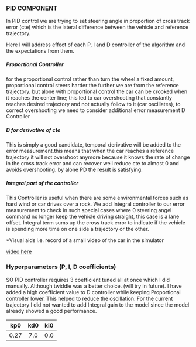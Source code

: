 ### PID COMPONENT

In PID control we are trying to set steering angle in proportion of  cross track error (cte) which is the lateral difference between the vehicle and reference trajectory.

Here I will address effect of each P, I and D controller of the algorithm and the expectations from them.

##### Proportional Controller

for the proportional control rather than turn the wheel a fixed amount, proportional control steers harder the further we are from the reference trajectory. but alone with proportional control the car can be crooked when it reaches the center line; this led to car overshooting that constantly reaches desired trajectory and not actually follow to it (car oscillates), to correct overshooting we need to consider additional error measurement D Controller

##### D for derivative of cte
 This is simply a good candidate, temporal derivative will be added to the error measurement.this means that when the car reaches a reference trajectory it will not overshoot anymore because it knows the rate of change in the cross track error and can recover well reduce cte to almost 0 and avoids overshooting. by alone PD the result is satisfying.

##### Integral part of the controller

This Controller is useful when there are some environmental forces such as hard wind or car drives over a rock. We add Integral controller to our error measurement to check in such special cases where 0 steering angel command no longer keep the vehicle driving straight, this case is a lane offset. Integral term sums up the cross track error to indicate if the vehicle is spending more time on one side a trajectory or the other. 


 


*Visual aids i.e. record of a small video of the car in the simulator 

[video here](http://g.recordit.co/89jbEDbiAT.gif)

### Hyperparameters (P, I, D coefficients)



 SO PID controller requires 3 coefficient tuned all at once which I did manually. Although twiddle was a better choice. (will try in future). I have added a high coefficient value to D controller while keeping Proportional controller lower. This helped to reduce the oscillation. For the current trajectory I did not wanted to add Integral gain to the model since the model already showed a good performance.



 |  kp0 | kd0 | ki0 |
| ------------- |:-------------:|:-------------:|
|  0.27| 7.0 | 0.0|
